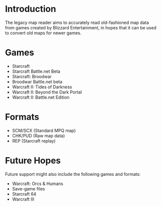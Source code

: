 # Introduction #
The legacy map reader aims to accurately read old-fashioned map data from games created by Blizzard Entertainment, in hopes that it can be used to convert old maps for newer games.

# Games #
  * Starcraft
  * Starcraft Battle.net Beta
  * Starcraft: Broodwar
  * Broodwar Battle.net beta
  * Warcraft II: Tides of Darkness
  * Warcraft II: Beyond the Dark Portal
  * Warcraft II: Battle.net Edition


# Formats #
  * SCM/SCX (Standard MPQ map)
  * CHK/PUD (Raw map data)
  * REP (Starcraft replay)


# Future Hopes #
Future support might also include the following games and formats:
  * Warcraft: Orcs & Humans
  * Save-game files
  * Starcraft 64
  * Warcraft III